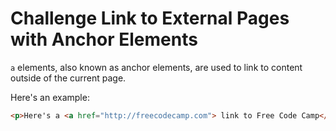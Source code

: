 # Challenge Link to External Pages with Anchor Elements

`a` elements, also known as anchor elements, are used to link to content outside of the current page.

Here's an example:

```html
<p>Here's a <a href="http://freecodecamp.com"> link to Free Code Camp</a> for you to follow.</p>
```
